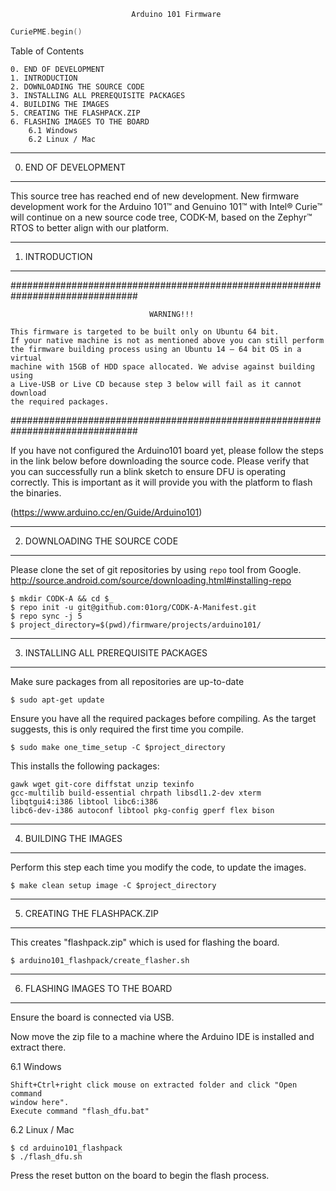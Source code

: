                                Arduino 101 Firmware
```c
CuriePME.begin()
```
Table of Contents

    0. END OF DEVELOPMENT
    1. INTRODUCTION
    2. DOWNLOADING THE SOURCE CODE
    3. INSTALLING ALL PREREQUISITE PACKAGES
    4. BUILDING THE IMAGES
    5. CREATING THE FLASHPACK.ZIP
    6. FLASHING IMAGES TO THE BOARD
        6.1 Windows
        6.2 Linux / Mac
------------------------------------------------------------------------------
0. END OF DEVELOPMENT
------------------------------------------------------------------------------
This source tree has reached end of new development. New firmware development 
work for the Arduino 101™ and Genuino 101™ with Intel® Curie™ will continue on
a new source code tree, CODK-M, based on the Zephyr™ RTOS to better align with
our platform. 

------------------------------------------------------------------------------
1. INTRODUCTION
------------------------------------------------------------------------------

###############################################################################

                                   WARNING!!!

    This firmware is targeted to be built only on Ubuntu 64 bit.
    If your native machine is not as mentioned above you can still perform
    the firmware building process using an Ubuntu 14 – 64 bit OS in a virtual
    machine with 15GB of HDD space allocated. We advise against building using
    a Live-USB or Live CD because step 3 below will fail as it cannot download
    the required packages.

###############################################################################

If you have not configured the Arduino101 board yet, please follow the steps in
the link below before downloading the source code. Please verify that you can
successfully run a blink sketch to ensure DFU is operating correctly.
This is important as it will provide you with the platform to flash the
binaries.

   (https://www.arduino.cc/en/Guide/Arduino101)

------------------------------------------------------------------------------
2. DOWNLOADING THE SOURCE CODE
------------------------------------------------------------------------------
Please clone the set of git repositories by using `repo` tool from Google.
http://source.android.com/source/downloading.html#installing-repo

    $ mkdir CODK-A && cd $_
    $ repo init -u git@github.com:01org/CODK-A-Manifest.git
    $ repo sync -j 5
    $ project_directory=$(pwd)/firmware/projects/arduino101/

------------------------------------------------------------------------------
3. INSTALLING ALL PREREQUISITE PACKAGES
------------------------------------------------------------------------------
Make sure packages from all repositories are up-to-date

    $ sudo apt-get update

Ensure you have all the required packages before compiling. As the target
suggests, this is only required the first time you compile.

    $ sudo make one_time_setup -C $project_directory

This installs the following packages:

    gawk wget git-core diffstat unzip texinfo
    gcc-multilib build-essential chrpath libsdl1.2-dev xterm
    libqtgui4:i386 libtool libc6:i386
    libc6-dev-i386 autoconf libtool pkg-config gperf flex bison

------------------------------------------------------------------------------
4. BUILDING THE IMAGES
------------------------------------------------------------------------------
Perform this step each time you modify the code, to update
the images.

    $ make clean setup image -C $project_directory

------------------------------------------------------------------------------
5. CREATING THE FLASHPACK.ZIP
------------------------------------------------------------------------------
This creates "flashpack.zip" which is used for flashing the board.

    $ arduino101_flashpack/create_flasher.sh

------------------------------------------------------------------------------
6. FLASHING IMAGES TO THE BOARD
------------------------------------------------------------------------------
Ensure the board is connected via USB.

Now move the zip file to a machine where the Arduino IDE is installed
and extract there.

6.1 Windows

    Shift+Ctrl+right click mouse on extracted folder and click "Open command
    window here".
    Execute command "flash_dfu.bat"

6.2 Linux / Mac

    $ cd arduino101_flashpack
    $ ./flash_dfu.sh

Press the reset button on the board to begin the flash process.
